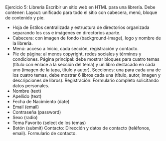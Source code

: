 Ejercicio 5: Librería 
Escribir un sitio web en HTML para una librería. Debe contener:
Layout: unificado para todo el sitio con cabecera, menú, bloque de contenido y pie. 
- Hoja de Estilos centralizada y estructura de directorios organizada separando los css e imágenes en directorios aparte.
- Cabecera: con imagen de fondo (background-image), logo y nombre de la librería.
- Menú: acceso a Inicio, cada sección, registración y contacto.
- Pie de página: al menos copyright, redes sociales y términos y condiciones.
Página principal: debe mostrar bloques para cuatro temas (título con enlace a la sección del tema) y un libro destacado en cada uno (imagen de la tapa, título y autor).
Secciones: una para cada una de los cuatro temas, debe mostrar 6 libros cada una (título, autor, imagen y descripciones de libros). 
Registración: Formulario completo solicitando datos personales.
- Nombre (text)
- Apellido (text)
- Fecha de Nacimiento (date)
- Email (email)
- Contraseña (password)
- Sexo (radio)
- Tema Favorito (select de los temas)
- Botón (submit)
Contacto: Dirección y datos de contacto (teléfonos, email). Formulario de contacto.